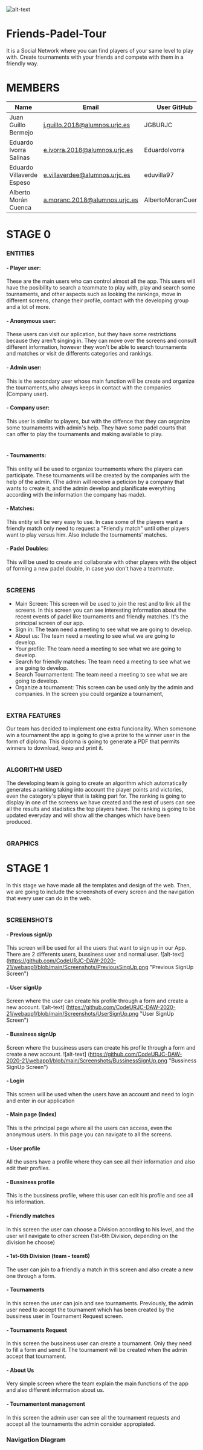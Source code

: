  ![alt-text](https://github.com/CodeURJC-DAW-2020-21/webapp1/blob/main/LOGO.png?raw=true "APP LOGO")

# Friends-Padel-Tour
It is a Social Network where you can find players of your same level to play with. Create tournaments with your friends and compete with them in a friendly way.

# MEMBERS
| Name | Email | User GitHub |
| ------------- | ------------- | ------------- |
| Juan Guillo Bermejo | j.guillo.2018@alumnos.urjc.es  | JGBURJC  |
| Eduardo Ivorra Salinas | e.ivorra.2018@alumnos.urjc.es | EduardoIvorra |
| Eduardo Villaverde Espeso | e.villaverdee@alumnos.urjc.es | eduvilla97  |
| Alberto Morán Cuenca | a.moranc.2018@alumnos.urjc.es | AlbertoMoranCuenca  |


# STAGE 0


### ENTITIES
#### - Player user: 
These are the main users who can control almost all the app. This users will have the posibility to search a teammate to play with, play and search some tournaments, and other aspects such as looking the rankings, move in different screens, change their profile, contact with the developing group and a lot of more.
#### - Anonymous user: 
These users can visit our aplication, but they have some restrictions because they aren't singing in. They can move over the screens and consult different information, however they won't be able to search tournaments and matches or visit de differents categories and rankings.  
#### - Admin user: 
This is the secondary user whose main function will be create and organize the tournaments,who always keeps in contact with the companies (Company user).
#### - Company user: 
This user is similar to players, but with the diffence that they can organize some tournaments with admin's help. They have some padel courts that can offer to play the tournaments and making available to play. 
#
#### - Tournaments: 
This entity will be used to organize tournaments where the players can participate. These tournaments will be created by the companies with the help of the admin. (The admin will receive a peticion by a company that wants to create it, and the admin develop and planificate everything according with the information the company has made).
#### - Matches: 
This entity will be very easy to use. In case some of the players want a friendly match only need to request a "Friendly match" until other players want to play versus him. Also include the tournaments' matches.
#### - Padel Doubles:
This will be used to create and collaborate with other players with the object of forming a new padel double, in case yuo don't have a teammate.
#
### SCREENS
- Main Screen: This screen will be used to join the rest and to link all the screens. In this screen you can see interesting information about the recent events of padel like tournaments and friendly matches. It's the principal screen of our app.
- Sign in: The team need a meeting to see what we are going to develop.
- About us: The team need a meeting to see what we are going to develop.
- Your profile: The team need a meeting to see what we are going to develop.
- Search for friendly matches: The team need a meeting to see what we are going to develop.
- Search Tournamentent: The team need a meeting to see what we are going to develop.
- Organize a tournament: This screen can be used only by the admin and companies. In the screen you could organize a tournament,
#
### EXTRA FEATURES
Our team has decided to implement one extra funcionality. When somenone win a tournament the app is going to give a prize to the winner user in the form of diploma. This diploma is going to generate a PDF that permits winners to download, keep and print it. 
#
### ALGORITHM USED
The developing team is going to create an algorithm which automatically generates a ranking taking into account the player points and victories, even the category's player that is taking part for. The ranking is going to display in one of the screens we have created and the rest of users can see all the results and stadistics the top players have. The ranking is going to be updated everyday and will show all the changes which have been produced.
#
### GRAPHICS

# STAGE 1
In this stage we have made all the templates and design of the web. Then, we are going to include the screenshots of every screen and the navigation that every user can do in the web.
#
### SCREENSHOTS

#### - Previous signUp
This screen will be used for all the users that want to sign up in our App. There are 2 differents users, bussiness user and normal user.
![alt-text] (https://github.com/CodeURJC-DAW-2020-21/webapp1/blob/main/Screenshots/PreviousSingUp.png "Previous SignUp Screen")
#### - User signUp
Screen where the user can create his profile through a form and create a new account.
![alt-text] (https://github.com/CodeURJC-DAW-2020-21/webapp1/blob/main/Screenshots/UserSignUp.png "User SignUp Screen")

#### - Bussiness signUp
Screen where the bussiness users can create his profile through a form and create a new account.
![alt-text] (https://github.com/CodeURJC-DAW-2020-21/webapp1/blob/main/Screenshots/BussinessSignUp.png "Bussiness SignUp Screen")

#### - Login
This screen will be used when the users have an account and need to login and enter in our application

#### - Main page (Index)
This is the principal page where all the users can access, even the anonymous users. In this page you can navigate to all the screens.

#### - User profile
All the users have a profile where they can see all their information and also edit their profiles.

#### - Bussiness profile
This is the bussiness profile, where this user can edit his profile and see all his information.

#### - Friendly matches
In this screen the user can choose a Division according to his level, and the user will navigate to other screen (1st-6th Division, depending on the division he choose)

#### - 1st-6th Division (team - team6)
The user can join to a friendly a match in this screen and also create a new one through a form.

#### - Tournaments
In this screen the user can join and see tournaments. Previously, the admin user need to accept the tournament which has been created by the bussiness user in Tournament Request screen.

#### - Tournaments Request
In this screen the bussiness user can create a tournament. Only they need to fill a form and send it. The tournament will be created when the admin accept that tournament.

#### - About Us
Very simple screen where the team explain the main functions of the app and also different information about us.

#### - Tournamentent management
In this screen the admin user can see all the tournament requests and accept all the tournaments the admin consider appropiated.

### Navigation Diagram





